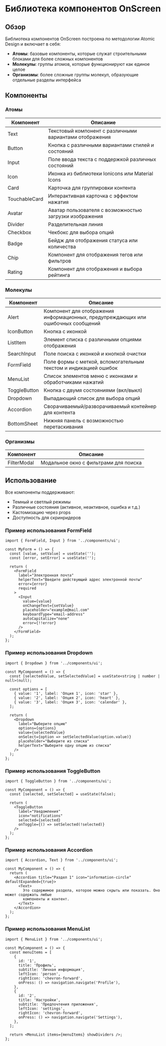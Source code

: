 # Библиотека компонентов OnScreen

## Обзор

Библиотека компонентов OnScreen построена по методологии Atomic Design и включает в себя:

- **Атомы**: базовые компоненты, которые служат строительными блоками для более сложных компонентов
- **Молекулы**: группы атомов, которые функционируют как единое целое
- **Организмы**: более сложные группы молекул, образующие отдельные разделы интерфейса

## Компоненты

### Атомы

| Компонент     | Описание                                                |
| ------------- | ------------------------------------------------------- |
| Text          | Текстовый компонент с различными вариантами отображения |
| Button        | Кнопка с различными вариантами стилей и состояний       |
| Input         | Поле ввода текста с поддержкой различных состояний      |
| Icon          | Иконка из библиотеки Ionicons или Material Icons        |
| Card          | Карточка для группировки контента                       |
| TouchableCard | Интерактивная карточка с эффектом нажатия               |
| Avatar        | Аватар пользователя с возможностью загрузки изображения |
| Divider       | Разделительная линия                                    |
| Checkbox      | Чекбокс для выбора опций                                |
| Badge         | Бейдж для отображения статуса или количества            |
| Chip          | Компонент для отображения тегов или фильтров            |
| Rating        | Компонент для отображения и выбора рейтинга             |

### Молекулы

| Компонент    | Описание                                                                          |
| ------------ | --------------------------------------------------------------------------------- |
| Alert        | Компонент для отображения информационных, предупреждающих или ошибочных сообщений |
| IconButton   | Кнопка с иконкой                                                                  |
| ListItem     | Элемент списка с различными опциями отображения                                   |
| SearchInput  | Поле поиска с иконкой и кнопкой очистки                                           |
| FormField    | Поле формы с меткой, вспомогательным текстом и индикацией ошибок                  |
| MenuList     | Список элементов меню с иконками и обработчиками нажатий                          |
| ToggleButton | Кнопка с двумя состояниями (вкл/выкл)                                             |
| Dropdown     | Выпадающий список для выбора опций                                                |
| Accordion    | Сворачиваемый/разворачиваемый контейнер для контента                              |
| BottomSheet  | Нижняя панель с возможностью перетаскивания                                       |

### Организмы

| Компонент   | Описание                              |
| ----------- | ------------------------------------- |
| FilterModal | Модальное окно с фильтрами для поиска |

## Использование

Все компоненты поддерживают:

- Темный и светлый режимы
- Различные состояния (активное, неактивное, ошибка и т.д.)
- Кастомизацию через props
- Доступность для скринридеров

### Пример использования FormField

```tsx
import { FormField, Input } from '../components/ui';

const MyForm = () => {
  const [value, setValue] = useState('');
  const [error, setError] = useState('');

  return (
    <FormField
      label="Электронная почта"
      helperText="Введите действующий адрес электронной почты"
      error={error}
      required
    >
      <Input
        value={value}
        onChangeText={setValue}
        placeholder="example@mail.com"
        keyboardType="email-address"
        autoCapitalize="none"
        error={!!error}
      />
    </FormField>
  );
};
```

### Пример использования Dropdown

```tsx
import { Dropdown } from '../components/ui';

const MyComponent = () => {
  const [selectedValue, setSelectedValue] = useState<string | number | null>(null);

  const options = [
    { value: '1', label: 'Опция 1', icon: 'star' },
    { value: '2', label: 'Опция 2', icon: 'heart' },
    { value: '3', label: 'Опция 3', icon: 'calendar' },
  ];

  return (
    <Dropdown
      label="Выберите опцию"
      options={options}
      value={selectedValue}
      onSelect={option => setSelectedValue(option.value)}
      placeholder="Выберите из списка"
      helperText="Выберите одну опцию из списка"
    />
  );
};
```

### Пример использования ToggleButton

```tsx
import { ToggleButton } from '../components/ui';

const MyComponent = () => {
  const [selected, setSelected] = useState(false);

  return (
    <ToggleButton
      label="Уведомления"
      icon="notifications"
      selected={selected}
      onToggle={() => setSelected(!selected)}
    />
  );
};
```

### Пример использования Accordion

```tsx
import { Accordion, Text } from '../components/ui';

const MyComponent = () => {
  return (
    <Accordion title="Раздел 1" icon="information-circle" defaultExpanded={true}>
      <Text>
        Это содержимое раздела, которое можно скрыть или показать. Оно может содержать любые
        компоненты и контент.
      </Text>
    </Accordion>
  );
};
```

### Пример использования MenuList

```tsx
import { MenuList } from '../components/ui';

const MyComponent = () => {
  const menuItems = [
    {
      id: '1',
      title: 'Профиль',
      subtitle: 'Личная информация',
      leftIcon: 'person',
      rightIcon: 'chevron-forward',
      onPress: () => navigation.navigate('Profile'),
    },
    {
      id: '2',
      title: 'Настройки',
      subtitle: 'Предпочтения приложения',
      leftIcon: 'settings',
      rightIcon: 'chevron-forward',
      onPress: () => navigation.navigate('Settings'),
    },
  ];

  return <MenuList items={menuItems} showDividers />;
};
```

